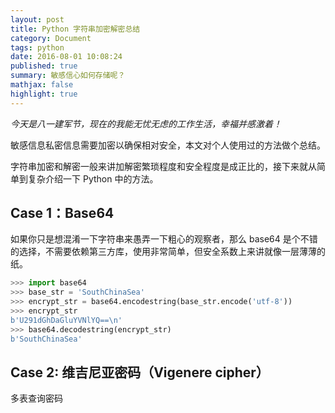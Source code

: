 ```yaml
---
layout: post
title: Python 字符串加密解密总结
category: Document
tags: python
date: 2016-08-01 10:08:24
published: true
summary: 敏感信心如何存储呢？
mathjax: false
highlight: true
---
```


*今天是八一建军节，现在的我能无忧无虑的工作生活，幸福并感激着！*

敏感信息私密信息需要加密以确保相对安全，本文对个人使用过的方法做个总结。

字符串加密和解密一般来讲加解密繁琐程度和安全程度是成正比的，接下来就从简单到复杂介绍一下 Python 中的方法。


## Case 1：Base64

如果你只是想混淆一下字符串来愚弄一下粗心的观察者，那么 base64 是个不错的选择，不需要依赖第三方库，使用非常简单，但安全系数上来讲就像一层薄薄的纸。

```python
>>> import base64
>>> base_str = 'SouthChinaSea'
>>> encrypt_str = base64.encodestring(base_str.encode('utf-8'))
>>> encrypt_str
b'U291dGhDaGluYVNlYQ==\n'
>>> base64.decodestring(encrypt_str)
b'SouthChinaSea'
```

## Case 2: 维吉尼亚密码（Vigenere cipher）

多表查询密码

